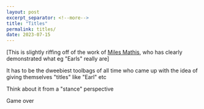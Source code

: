 ```yaml
---
layout: post
excerpt_separator: <!--more-->
title: "Titles"
permalink: titles/
date: 2023-07-15
---
```


[This is slightly riffing off of the work of [Miles Mathis](http://mileswmathis.com/updates.html),
who has clearly demonstrated what eg "Earls" really are]

It has to be the dweebiest toolbags of all time who came up with the idea of
giving themselves "titles" like "Earl" etc

Think about it from a "stance" perspective

Game over
